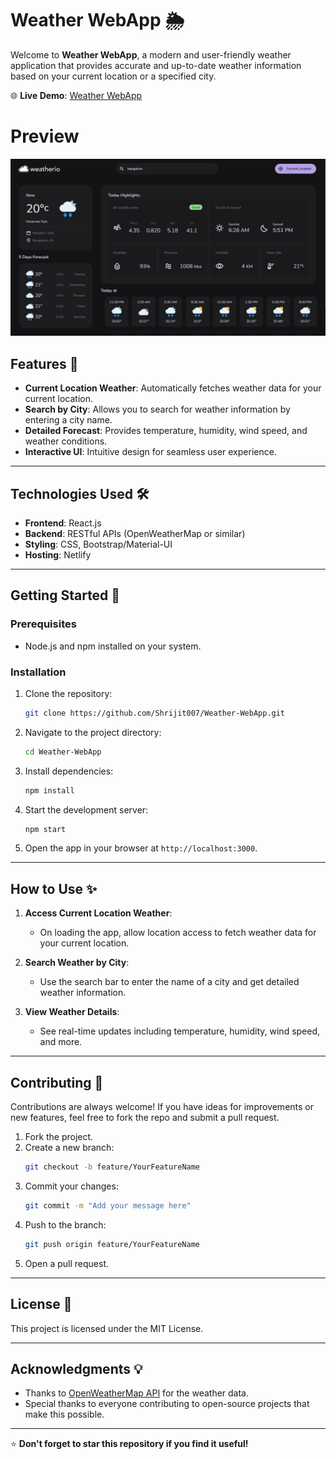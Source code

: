 # Weather WebApp 🌦️  

Welcome to **Weather WebApp**, a modern and user-friendly weather application that provides accurate and up-to-date weather information based on your current location or a specified city.  

🌐 **Live Demo**: [Weather WebApp](https://weatherwebapp-shrijit.netlify.app/#/current-location)  

# Preview
<img src="https://github.com/Shrijit007/Weather-WebApp/blob/main/Image/5c6bc36f-2b98-4734-9dab-eaf3000ec985.jpg?raw=true">

## Features 🚀  

- **Current Location Weather**: Automatically fetches weather data for your current location.  
- **Search by City**: Allows you to search for weather information by entering a city name.  
- **Detailed Forecast**: Provides temperature, humidity, wind speed, and weather conditions.  
- **Interactive UI**: Intuitive design for seamless user experience.  

---

## Technologies Used 🛠️  

- **Frontend**: React.js  
- **Backend**: RESTful APIs (OpenWeatherMap or similar)  
- **Styling**: CSS, Bootstrap/Material-UI  
- **Hosting**: Netlify  

---

## Getting Started 🏁  

### Prerequisites  
- Node.js and npm installed on your system.  

### Installation  
1. Clone the repository:  
   ```bash  
   git clone https://github.com/Shrijit007/Weather-WebApp.git  
   ```  
2. Navigate to the project directory:  
   ```bash  
   cd Weather-WebApp  
   ```  
3. Install dependencies:  
   ```bash  
   npm install  
   ```  
4. Start the development server:  
   ```bash  
   npm start  
   ```  
5. Open the app in your browser at `http://localhost:3000`.  

---

## How to Use ✨  

1. **Access Current Location Weather**:  
   - On loading the app, allow location access to fetch weather data for your current location.  

2. **Search Weather by City**:  
   - Use the search bar to enter the name of a city and get detailed weather information.  

3. **View Weather Details**:  
   - See real-time updates including temperature, humidity, wind speed, and more.  

---

## Contributing 🤝  

Contributions are always welcome! If you have ideas for improvements or new features, feel free to fork the repo and submit a pull request.  

1. Fork the project.  
2. Create a new branch:  
   ```bash  
   git checkout -b feature/YourFeatureName  
   ```  
3. Commit your changes:  
   ```bash  
   git commit -m "Add your message here"  
   ```  
4. Push to the branch:  
   ```bash  
   git push origin feature/YourFeatureName  
   ```  
5. Open a pull request.  

---

## License 📄  

This project is licensed under the MIT License.  

---

## Acknowledgments 💡  

- Thanks to [OpenWeatherMap API](https://openweathermap.org/api) for the weather data.  
- Special thanks to everyone contributing to open-source projects that make this possible.  

---

⭐️ **Don't forget to star this repository if you find it useful!**  

